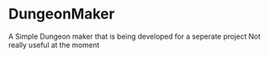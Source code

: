 # DungeonMaker
A Simple Dungeon maker that is being developed for a seperate project
Not really useful at the moment
